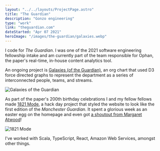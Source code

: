 ```yaml
---
layout: "../../layouts/ProjectPage.astro"
title: "The Guardian"
description: "Gonzo engineering"
type: "work"
link: "theguardian.com"
dateStarted: "Apr 07 2021"
heroImage: "/images/the-guardian/galaxies.webp"
---
```


I code for _The Guardian_. I was one of the 2021 software engineering fellowship intake and am currently part of the team responsible for Ophan, the paper's real-time, in-house content analytics tool.

An ongoing project is [Galaxies (of the Guardian)](https://www.theguardian.com/info/2023/feb/03/galaxies-of-the-guardian-the-formation-of-an-irregular-org-chart), an org chart that used D3 force directed graphs to represent the department as a series of interconnected people, teams, and streams.

![Galaxies of the Guardian](/images/the-guardian/galaxies-screenshot.png)

As part of the paper's 200th birthday celebrations I and my fellow fellows made [1821 Mode](https://web.archive.org/web/20210506083228/https://1821-mode.theguardian.com/), a hack day project that styled the website to look like the first edition of the _Manchester Guardian_. It spent a glorious week as an easter egg on the homepage and even got [a shoutout from Margaret Atwood](https://twitter.com/margaretatwood/status/1390683375720189954)!

![1821 Mode](/images/the-guardian/1821-mode.webp)

I've worked with Scala, TypeScript, React, Amazon Web Services, amongst other things.
